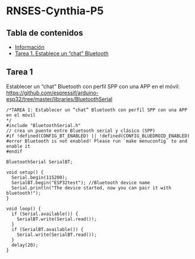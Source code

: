 # RNSES-Cynthia-P5
## Tabla de contenidos 
* [Información](#info)
* [Tarea 1. Establece un “chat” Bluetooth](#technologies)

## Tarea 1
Establecer un “chat” Bluetooth con perfil SPP con una APP en el móvil: https://github.com/espressif/arduino-esp32/tree/master/libraries/BluetoothSerial
```
/*TAREA 1: Establecer un “chat” Bluetooth con perfil SPP con una APP en el móvil
*/
#include "BluetoothSerial.h"
// crea un puente entre Bluetooth serial y clásico (SPP)
#if !defined(CONFIG_BT_ENABLED) || !defined(CONFIG_BLUEDROID_ENABLED)
#error Bluetooth is not enabled! Please run `make menuconfig` to and enable it
#endif

BluetoothSerial SerialBT;

void setup() {
  Serial.begin(115200);
  SerialBT.begin("ESP32test"); //Bluetooth device name
  Serial.println("The device started, now you can pair it with bluetooth!");
}

void loop() {
  if (Serial.available()) {
    SerialBT.write(Serial.read());
  }
  if (SerialBT.available()) {
    Serial.write(SerialBT.read());
  }
  delay(20);
}


